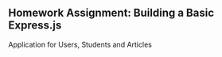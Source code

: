 <h2>Homework Assignment: Building a Basic Express.js </h2>
Application for  Users, Students and Articles
